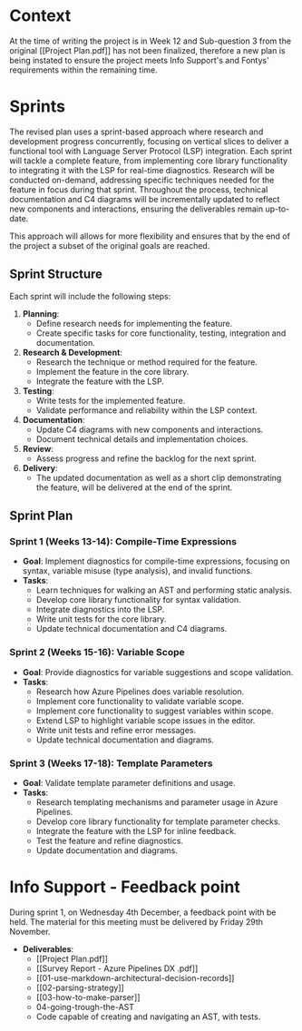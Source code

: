 # Context
At the time of writing the project is in Week 12 and Sub-question 3 from the original [[Project Plan.pdf]] has not been finalized, therefore a new plan is being instated to ensure the project meets Info Support's and Fontys' requirements within the remaining time.

# Sprints
The revised plan uses a sprint-based approach where research and development progress concurrently, focusing on vertical slices to deliver a functional tool with Language Server Protocol (LSP) integration. Each sprint will tackle a complete feature, from implementing core library functionality to integrating it with the LSP for real-time diagnostics. Research will be conducted on-demand, addressing specific techniques needed for the feature in focus during that sprint. Throughout the process, technical documentation and C4 diagrams will be incrementally updated to reflect new components and interactions, ensuring the deliverables remain up-to-date.

This approach will allows for more flexibility and ensures that by the end of the project a subset of the original goals are reached.

## Sprint Structure
Each sprint will include the following steps:
1. **Planning**:
    - Define research needs for implementing the feature.
    - Create specific tasks for core functionality, testing, integration and documentation.
2. **Research & Development**:
    - Research the technique or method required for the feature.
    - Implement the feature in the core library.
    - Integrate the feature with the LSP.
3. **Testing**:
    - Write tests for the implemented feature.
    - Validate performance and reliability within the LSP context.
4. **Documentation**:
    - Update C4 diagrams with new components and interactions.
    - Document technical details and implementation choices.
5. **Review**:
    - Assess progress and refine the backlog for the next sprint.
6. **Delivery**: 
	- The updated documentation as well as a short clip demonstrating the feature, will be delivered at the end of the sprint.
## Sprint Plan
### Sprint 1 (Weeks 13-14): Compile-Time Expressions
- **Goal**: Implement diagnostics for compile-time expressions, focusing on syntax, variable misuse (type analysis), and invalid functions.
- **Tasks**:
    - Learn techniques for walking an AST and performing static analysis.
    - Develop core library functionality for syntax validation.
    - Integrate diagnostics into the LSP.
    - Write unit tests for the core library.
    - Update technical documentation and C4 diagrams.

### Sprint 2 (Weeks 15-16): Variable Scope
- **Goal**: Provide diagnostics for variable suggestions and scope validation.
- **Tasks**:
    - Research how Azure Pipelines does variable resolution.
    - Implement core functionality to validate variable scope.
	- Implement core functionality to suggest variables within scope.
    - Extend LSP to highlight variable scope issues in the editor.
    - Write unit tests and refine error messages.
    - Update technical documentation and diagrams.

### Sprint 3 (Weeks 17-18): Template Parameters
- **Goal**: Validate template parameter definitions and usage.
- **Tasks**:
    - Research templating mechanisms and parameter usage in Azure Pipelines.
    - Develop core library functionality for template parameter checks.
    - Integrate the feature with the LSP for inline feedback.
    - Test the feature and refine diagnostics.
    - Update documentation and diagrams.

# Info Support - Feedback point 
During sprint 1, on Wednesday 4th December, a feedback point with be held. The material for this meeting must be delivered by Friday 29th November. 
- **Deliverables**:
	- [[Project Plan.pdf]]
	- [[Survey Report - Azure Pipelines DX .pdf]]
	- [[01-use-markdown-architectural-decision-records]]
	- [[02-parsing-strategy]]
	- [[03-how-to-make-parser]]
	- 04-going-trough-the-AST
	- Code capable of creating and navigating an AST, with tests.
